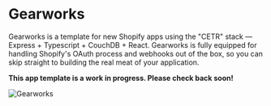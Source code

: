 # Gearworks

Gearworks is a template for new Shopify apps using the "CETR" stack — Express + Typescript + CouchDB + React. Gearworks is fully equipped for handling Shopify's OAuth process and webhooks out of the box, so you can skip straight to building the real meat of your application.

**This app template is a work in progress. Please check back soon!**

![Gearworks](https://i.imgur.com/hN9PsDu.gif)